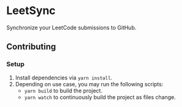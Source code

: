 # LeetSync

Synchronize your LeetCode submissions to GitHub.

## Contributing

### Setup

1. Install dependencies via `yarn install`.
2. Depending on use case, you may run the following scripts:
   - `yarn build` to build the project.
   - `yarn watch` to continuously build the project as files change.
